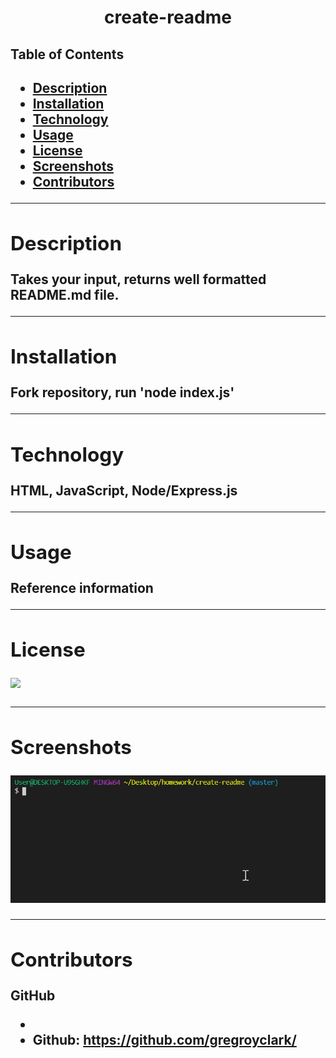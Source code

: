 <h1 align= "center">create-readme</h1> 
  <h2>Table of Contents<h2>
  <ul>
  <li><a href="#descrip">Description</a></li>  
  <li><a href="#install">Installation</a></li> 
  <li><a href="#tech">Technology</a></li> 
  <li><a href="#use">Usage</a></li> 
  <li><a href="#license">License</a></li>
  <li><a href="#screen">Screenshots</a></li> 
  <li><a href="#contr">Contributors</a></li>
  </ul>
    <hr>
  <div id="descrip"><h2>Description</h2> </div>
  Takes your input, returns well formatted README.md file.
  <hr>
  <div id="install"><h2>Installation</h2> </div>
  <p>Fork repository, run 'node index.js'</p>
  <hr>
  <div id="tech"><h2>Technology</h2></div>           
  <p>HTML, JavaScript, Node/Express.js</p>
  <hr>
  <div id="use"><h2>Usage</h2></div>
  <p>Reference information</p>  
  <hr>
  <div id="license"><h2>License</h2></div>
  <p><img align="left" src= https://img.shields.io/badge/License-MIT-blue></p><br>
  <hr>
  <div id="screen"><h2>Screenshots</h2></div>
  <p><img src= assets/create-readme.gif></p>
  <hr>
  <div id="contr"><h2>Contributors</h2> </div>

  GitHub       
  <ul>
  <li></li>
  <li>Github: <a href= "https://github.com/gregroyclark/">https://github.com/gregroyclark/</a></li>
  </ul> 